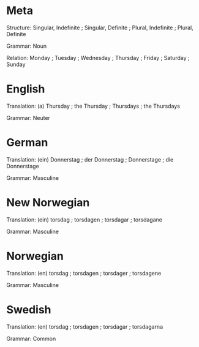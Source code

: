 Meta
====

Structure: Singular, Indefinite ; Singular, Definite ; Plural, Indefinite ; Plural, Definite

Grammar:   Noun

Relation:  Monday ; Tuesday ; Wednesday ; Thursday ; Friday ; Saturday ; Sunday



English
=======

Translation: (a) Thursday ; the Thursday ; Thursdays ; the Thursdays

Grammar:     Neuter



German
======

Translation: (ein) Donnerstag ; der Donnerstag ; Donnerstage ; die Donnerstage

Grammar:     Masculine



New Norwegian
=============

Translation: (ein) torsdag ; torsdagen ; torsdagar ; torsdagane

Grammar:     Masculine



Norwegian
=========

Translation: (en) torsdag ; torsdagen ; torsdager ; torsdagene

Grammar:     Masculine



Swedish
=======

Translation: (en) torsdag ; torsdagen ; torsdagar ; torsdagarna

Grammar:     Common
